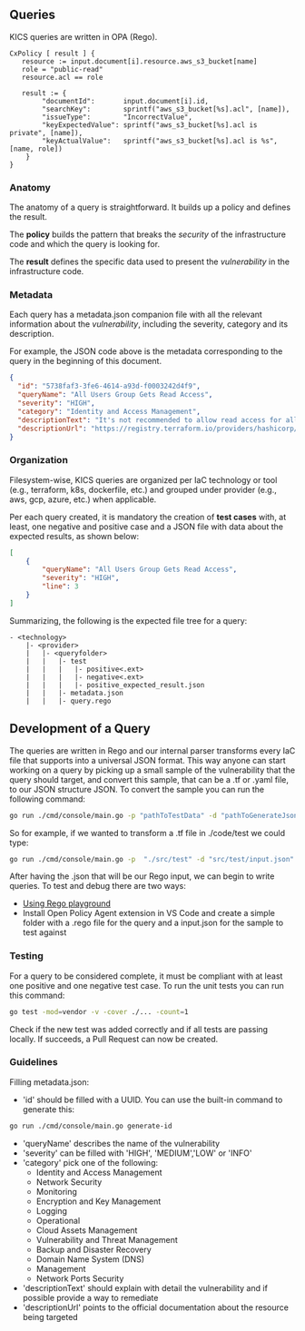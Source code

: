 ## Queries

KICS queries are written in OPA (Rego).

```Opa
CxPolicy [ result ] {
   resource := input.document[i].resource.aws_s3_bucket[name]
   role = "public-read"
   resource.acl == role
   
   result := {
        "documentId": 		input.document[i].id,
        "searchKey": 	    sprintf("aws_s3_bucket[%s].acl", [name]),
        "issueType":	    "IncorrectValue",
        "keyExpectedValue": sprintf("aws_s3_bucket[%s].acl is private", [name]),
        "keyActualValue": 	sprintf("aws_s3_bucket[%s].acl is %s", [name, role])
    }
}
```

### Anatomy

The anatomy of a query is straightforward. It builds up a policy and defines the result.

The **policy** builds the pattern that breaks the *security* of the infrastructure code and which the query is looking for.

The **result** defines the specific data used to present the *vulnerability* in the infrastructure code.


### Metadata

Each query has a metadata.json companion file with all the relevant information about the *vulnerability*, including 
the severity, category and its description.

For example, the JSON code above is the metadata corresponding to the query in the beginning of this document.
```json
{
  "id": "5738faf3-3fe6-4614-a93d-f0003242d4f9",
  "queryName": "All Users Group Gets Read Access",
  "severity": "HIGH",
  "category": "Identity and Access Management",
  "descriptionText": "It's not recommended to allow read access for all user groups.",
  "descriptionUrl": "https://registry.terraform.io/providers/hashicorp/aws/latest/docs/resources/s3_bucket#acl"
}
```


### Organization
Filesystem-wise, KICS queries are organized per IaC technology or tool (e.g., terraform, k8s, dockerfile, etc.) and grouped 
under provider (e.g., aws, gcp, azure, etc.) when applicable.

Per each query created, it is mandatory the creation of **test cases** with, at least, one negative and positive case and a JSON file 
with data about the expected results, as shown below:
```json
[
	{
		"queryName": "All Users Group Gets Read Access",
		"severity": "HIGH",
		"line": 3
	}
]
```

Summarizing, the following is the expected file tree for a query:
```none
- <technology>
    |- <provider>
    |   |- <queryfolder>
    |   |   |- test
    |   |   |   |- positive<.ext>
    |   |   |   |- negative<.ext>
    |   |   |   |- positive_expected_result.json
    |   |   |- metadata.json
    |   |   |- query.rego
```
## Development of a Query 

The queries are written in Rego and our internal parser transforms every IaC file that supports into a universal JSON format. This way anyone can start working on a query by picking up a small sample of the vulnerability that the query should target, and convert this sample, that can be a .tf or .yaml file, to our JSON structure JSON. To convert the sample you can run the following command:

```bash
go run ./cmd/console/main.go -p "pathToTestData" -d "pathToGenerateJson"
```

So for example, if we wanted to transform a .tf file in ./code/test we could type:
```bash
go run ./cmd/console/main.go -p  "./src/test" -d "src/test/input.json"
```
After having the .json that will be our Rego input, we can begin to write queries.
To test and debug there are two ways:

- [Using Rego playground](https://play.openpolicyagent.org/)
- Install Open Policy Agent extension in VS Code and create a simple folder with a .rego file for the query and a input.json for the sample to test against

### Testing 

For a query to be considered complete, it must be compliant with at least one positive and one negative test case. To run the unit tests you can run this command:

```bash
go test -mod=vendor -v -cover ./... -count=1
```
Check if the new test was added correctly and if all tests are passing locally. If succeeds, a Pull Request can now be created.

### Guidelines

Filling metadata.json:

- 'id' should be filled with a UUID. You can use the built-in command to generate this:
```bash
go run ./cmd/console/main.go generate-id
```
- 'queryName' describes the name of the vulnerability
- 'severity' can be filled with 'HIGH', 'MEDIUM','LOW' or 'INFO'
- 'category' pick one of the following:
  - Identity and Access Management
  - Network Security
  - Monitoring
  - Encryption and Key Management
  - Logging
  - Operational
  - Cloud Assets Management
  - Vulnerability and Threat Management
  - Backup and Disaster Recovery
  - Domain Name System (DNS) 
  - Management
  - Network Ports Security
- 'descriptionText' should explain with detail the vulnerability and if possible provide a way to remediate
- 'descriptionUrl' points to the official documentation about the resource being targeted

